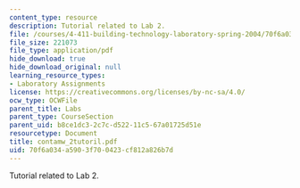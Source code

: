 ```yaml
---
content_type: resource
description: Tutorial related to Lab 2.
file: /courses/4-411-building-technology-laboratory-spring-2004/70f6a034a5903f700423cf812a826b7d_contamw_2tutoril.pdf
file_size: 221073
file_type: application/pdf
hide_download: true
hide_download_original: null
learning_resource_types:
- Laboratory Assignments
license: https://creativecommons.org/licenses/by-nc-sa/4.0/
ocw_type: OCWFile
parent_title: Labs
parent_type: CourseSection
parent_uid: b8ce1dc3-2c7c-d522-11c5-67a01725d51e
resourcetype: Document
title: contamw_2tutoril.pdf
uid: 70f6a034-a590-3f70-0423-cf812a826b7d
---
```

Tutorial related to Lab 2.